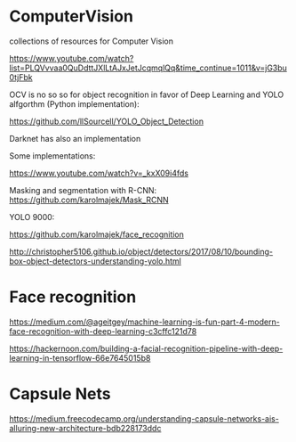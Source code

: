 # ComputerVision
collections of resources for Computer Vision


https://www.youtube.com/watch?list=PLQVvvaa0QuDdttJXlLtAJxJetJcqmqlQq&time_continue=1011&v=jG3bu0tjFbk


OCV is no so so for object recognition in favor of Deep Learning and YOLO alfgorthm (Python implementation):


https://github.com/llSourcell/YOLO_Object_Detection


Darknet has also an implementation


Some implementations:

https://www.youtube.com/watch?v=_kxX09i4fds


Masking and segmentation with R-CNN: https://github.com/karolmajek/Mask_RCNN

YOLO 9000: 

https://github.com/karolmajek/face_recognition


http://christopher5106.github.io/object/detectors/2017/08/10/bounding-box-object-detectors-understanding-yolo.html


# Face recognition

https://medium.com/@ageitgey/machine-learning-is-fun-part-4-modern-face-recognition-with-deep-learning-c3cffc121d78

https://hackernoon.com/building-a-facial-recognition-pipeline-with-deep-learning-in-tensorflow-66e7645015b8


# Capsule Nets

https://medium.freecodecamp.org/understanding-capsule-networks-ais-alluring-new-architecture-bdb228173ddc
